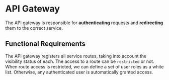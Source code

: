 # API Gateway
The API gateway is responsible for **authenticating** requests and **redirecting** them to the correct service.

## Functional Requirements
The API gateway registers all service routes, taking into account the visibility status of each.
The access to a route can be `restricted` or not.
When route access is restricted, we can define a set of user roles as a white list. Otherwise, any authenticated user is automatically granted access.
